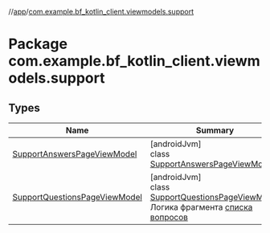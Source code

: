 //[app](../../index.md)/[com.example.bf_kotlin_client.viewmodels.support](index.md)

# Package com.example.bf_kotlin_client.viewmodels.support

## Types

| Name | Summary |
|---|---|
| [SupportAnswersPageViewModel](-support-answers-page-view-model/index.md) | [androidJvm]<br>class [SupportAnswersPageViewModel](-support-answers-page-view-model/index.md) |
| [SupportQuestionsPageViewModel](-support-questions-page-view-model/index.md) | [androidJvm]<br>class [SupportQuestionsPageViewModel](-support-questions-page-view-model/index.md)<br>Логика фрагмента [списка вопросов](../com.example.bf_kotlin_client.fragments.support/-support-questions-page-fragment/index.md) |
